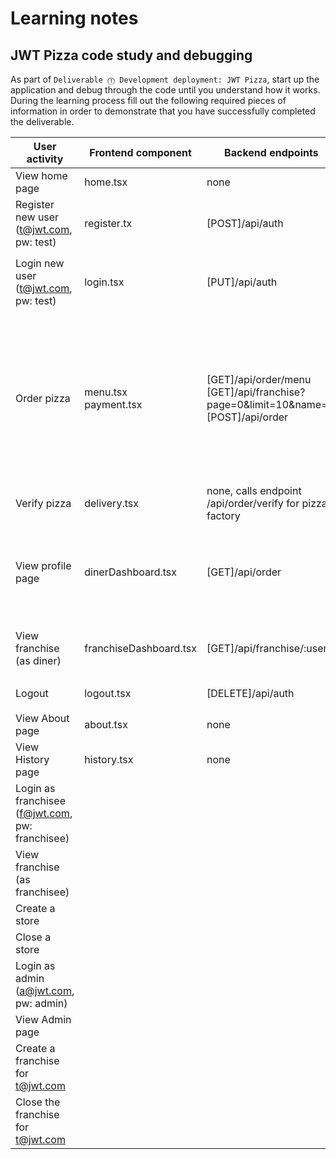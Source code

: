 # Learning notes

## JWT Pizza code study and debugging

As part of `Deliverable ⓵ Development deployment: JWT Pizza`, start up the application and debug through the code until you understand how it works. During the learning process fill out the following required pieces of information in order to demonstrate that you have successfully completed the deliverable.

| User activity                                       | Frontend component | Backend endpoints | Database SQL |
| --------------------------------------------------- | ------------------ | ----------------- | ------------ |
| View home page                                      |      home.tsx      |        none       |     none     |
| Register new user<br/>(t@jwt.com, pw: test)         |    register.tx     |  [POST]/api/auth  |     `INSERT INTO user (name, email, password) VALUES (?, ?, ?)`<br>`INSERT INTO userRole (userId, role, objectId) VALUES (?, ?, ?)` |
| Login new user<br/>(t@jwt.com, pw: test)            |      login.tsx     |   [PUT]/api/auth  |   `SELECT * FROM user WHERE email=?`<br>`SELECT * FROM userRole WHERE userId=?`<br>`INSERT INTO auth (token, userId) VALUES (?, ?) ON DUPLICATE KEY UPDATE token=token`|
| Order pizza                                         |        menu.tsx<br>payment.tsx       |        [GET]/api/order/menu<br>[GET]/api/franchise?page=0&limit=10&name=*<br>[POST]/api/order        |      `SELECT userId FROM auth WHERE token=?`(checking if logged in)<br>`SELECT * FROM menu`<br>`SELECT id, name FROM franchise WHERE name LIKE ? LIMIT ${limit + 1} OFFSET ${offset}`<br>`SELECT id, name FROM store WHERE franchiseId=?`<br>`INSERT INTO dinerOrder (dinerId, franchiseId, storeId, date) VALUES (?, ?, ?, now())`   <br>`SELECT id FROM ${table} WHERE ${key}=?`(get menu id)<br>`INSERT INTO orderItem (orderId, menuId, description, price) VALUES (?, ?, ?, ?)`  |
| Verify pizza                                        |       delivery.tsx        |      none, calls endpoint /api/order/verify for pizza factory     |     none     |
| View profile page                                   |      dinerDashboard.tsx        |     [GET]/api/order     |    `SELECT userId FROM auth WHERE token=?`(checks if logged in)<br>`SELECT id, franchiseId, storeId, date FROM dinerOrder WHERE dinerId=? LIMIT ${offset},${config.db.listPerPage}`<br>`SELECT id, menuId, description, price FROM orderItem WHERE orderId=?`     |
| View franchise<br/>(as diner)                       |     franchiseDashboard.tsx       |   [GET]/api/franchise/:userId       |    `SELECT userId FROM auth WHERE token=?`(checks if logged in)<br>`SELECT objectId FROM userRole WHERE role='franchisee' AND userId=?`<br>     |
| Logout                                              |    logout.tsx      |   [DELETE]/api/auth     |   `SELECT userId FROM auth WHERE token=?`<br>`DELETE FROM auth WHERE token=?`|
| View About page                                     |       about.tsx       |       none        |     none      |
| View History page                                   |      history.tsx       |      none       |    none       |
| Login as franchisee<br/>(f@jwt.com, pw: franchisee) |                    |                   |              |
| View franchise<br/>(as franchisee)                  |                    |                   |              |
| Create a store                                      |                    |                   |              |
| Close a store                                       |                    |                   |              |
| Login as admin<br/>(a@jwt.com, pw: admin)           |                    |                   |              |
| View Admin page                                     |                    |                   |              |
| Create a franchise for t@jwt.com                    |                    |                   |              |
| Close the franchise for t@jwt.com                   |                    |                   |              |
